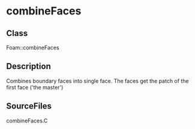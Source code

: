 # combineFaces 
## Class
Foam::combineFaces

## Description
Combines boundary faces into single face. The faces get the patch
of the first face ('the master')

## SourceFiles
combineFaces.C

